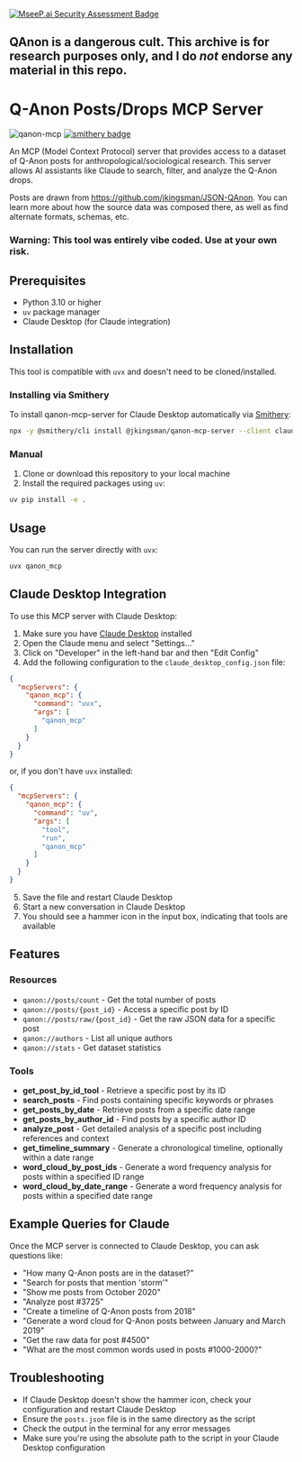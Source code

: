 [![MseeP.ai Security Assessment Badge](https://mseep.net/pr/jkingsman-qanon-mcp-server-badge.png)](https://mseep.ai/app/jkingsman-qanon-mcp-server)

## QAnon is a dangerous cult. This archive is for research purposes only, and I do _not_ endorse any material in this repo.

# Q-Anon Posts/Drops MCP Server

![](https://badge.mcpx.dev?type=server 'qanon-mcp')
[![smithery badge](https://smithery.ai/badge/@jkingsman/qanon-mcp-server)](https://smithery.ai/server/@jkingsman/qanon-mcp-server)

An MCP (Model Context Protocol) server that provides access to a dataset of Q-Anon posts for anthropological/sociological research. This server allows AI assistants like Claude to search, filter, and analyze the Q-Anon drops.

Posts are drawn from https://github.com/jkingsman/JSON-QAnon. You can learn more about how the source data was composed there, as well as find alternate formats, schemas, etc.

### Warning: This tool was entirely vibe coded. Use at your own risk.

## Prerequisites

- Python 3.10 or higher
- `uv` package manager
- Claude Desktop (for Claude integration)

## Installation

This tool is compatible with `uvx` and doesn't need to be cloned/installed.

### Installing via Smithery

To install qanon-mcp-server for Claude Desktop automatically via [Smithery](https://smithery.ai/server/@jkingsman/qanon-mcp-server):

```bash
npx -y @smithery/cli install @jkingsman/qanon-mcp-server --client claude
```

### Manual

1. Clone or download this repository to your local machine
2. Install the required packages using `uv`:

```bash
uv pip install -e .
```

## Usage

You can run the server directly with `uvx`:

```bash
uvx qanon_mcp
```

## Claude Desktop Integration

To use this MCP server with Claude Desktop:

1. Make sure you have [Claude Desktop](https://claude.ai/download) installed
2. Open the Claude menu and select "Settings..."
3. Click on "Developer" in the left-hand bar and then "Edit Config"
4. Add the following configuration to the `claude_desktop_config.json` file:

```json
{
  "mcpServers": {
    "qanon_mcp": {
      "command": "uvx",
      "args": [
        "qanon_mcp"
      ]
    }
  }
}
```

or, if you don't have `uvx` installed:

```json
{
  "mcpServers": {
    "qanon_mcp": {
      "command": "uv",
      "args": [
        "tool",
        "run",
        "qanon_mcp"
      ]
    }
  }
}
```


5. Save the file and restart Claude Desktop
6. Start a new conversation in Claude Desktop
7. You should see a hammer icon in the input box, indicating that tools are available

## Features

### Resources

- `qanon://posts/count` - Get the total number of posts
- `qanon://posts/{post_id}` - Access a specific post by ID
- `qanon://posts/raw/{post_id}` - Get the raw JSON data for a specific post
- `qanon://authors` - List all unique authors
- `qanon://stats` - Get dataset statistics

### Tools

- **get_post_by_id_tool** - Retrieve a specific post by its ID
- **search_posts** - Find posts containing specific keywords or phrases
- **get_posts_by_date** - Retrieve posts from a specific date range
- **get_posts_by_author_id** - Find posts by a specific author ID
- **analyze_post** - Get detailed analysis of a specific post including references and context
- **get_timeline_summary** - Generate a chronological timeline, optionally within a date range
- **word_cloud_by_post_ids** - Generate a word frequency analysis for posts within a specified ID range
- **word_cloud_by_date_range** - Generate a word frequency analysis for posts within a specified date range

## Example Queries for Claude

Once the MCP server is connected to Claude Desktop, you can ask questions like:

- "How many Q-Anon posts are in the dataset?"
- "Search for posts that mention 'storm'"
- "Show me posts from October 2020"
- "Analyze post #3725"
- "Create a timeline of Q-Anon posts from 2018"
- "Generate a word cloud for Q-Anon posts between January and March 2019"
- "Get the raw data for post #4500"
- "What are the most common words used in posts #1000-2000?"

## Troubleshooting

- If Claude Desktop doesn't show the hammer icon, check your configuration and restart Claude Desktop
- Ensure the `posts.json` file is in the same directory as the script
- Check the output in the terminal for any error messages
- Make sure you're using the absolute path to the script in your Claude Desktop configuration
